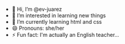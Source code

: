 - 👋 Hi, I’m @ev-juarez
- 👀 I’m interested in learning new things  
- 🌱 I’m currently learning html and css
- 😄 Pronouns: she/her
- ⚡ Fun fact: I'm actually an English teacher...

<!---
ev-juarez/ev-juarez is a ✨ special ✨ repository because its `README.md` (this file) appears on your GitHub profile.
You can click the Preview link to take a look at your changes.
--->
